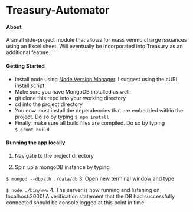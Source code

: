 Treasury-Automator
===========

#### About
A small side-project module that allows for mass venmo charge issuances using an Excel sheet. Will eventually be incorporated into Treasury as an additional feature. 

#### Getting Started

* Install node using [Node Version Manager](https://github.com/creationix/nvm). I suggest using the cURL install script.
* Make sure you have MongoDB installed as well.  
* git clone this repo into your working directory  
* cd into the project directory
* You now must install the dependencies that are embedded within the project. Do so by typing
 `$ npm install`
* Finally, make sure all build files are compiled. Do so by typing  
`$ grunt build`
 

#### Running the app locally
 1. Navigate to the project directory
 
 2. Spin up a mongoDB instance by typing

  `$ mongod --dbpath ./data/db`
 3. Open new terminal window and type

  `$ node ./bin/www`
 4. The server is now running and listening on localhost:3000! A verification statement that the DB had successfully connected should be console logged at this point in time. 
